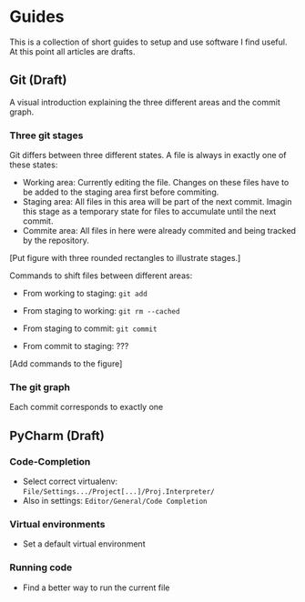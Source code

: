 # Guides
This is a collection of short guides to setup and use software I find useful.
At this point all articles are drafts.

## Git (Draft)
A visual introduction explaining the three different areas and the commit graph.

### Three git stages

Git differs between three different states. A file is always in exactly one of these states:
- Working area: Currently editing the file. Changes on these files have to be added to the staging area first before commiting.
- Staging area: All files in this area will be part of the next commit. Imagin this stage as a temporary state for files to accumulate until the next commit.
- Commite area: All files in here were already commited and being tracked by the repository.

[Put figure with three rounded rectangles to illustrate stages.]

Commands to shift files between different areas:
- From working to staging: `git add`
- From staging to working: `git rm --cached`

- From staging to commit: `git commit`
- From commit to staging: ???

[Add commands to the figure]

### The git graph
Each commit corresponds to exactly one  

## PyCharm (Draft)
### Code-Completion
* Select correct virtualenv: ```File/Settings.../Project[...]/Proj.Interpreter/```
* Also in settings: ```Editor/General/Code Completion```
### Virtual environments
* Set a default virtual environment
### Running code
* Find a better way to run the current file
